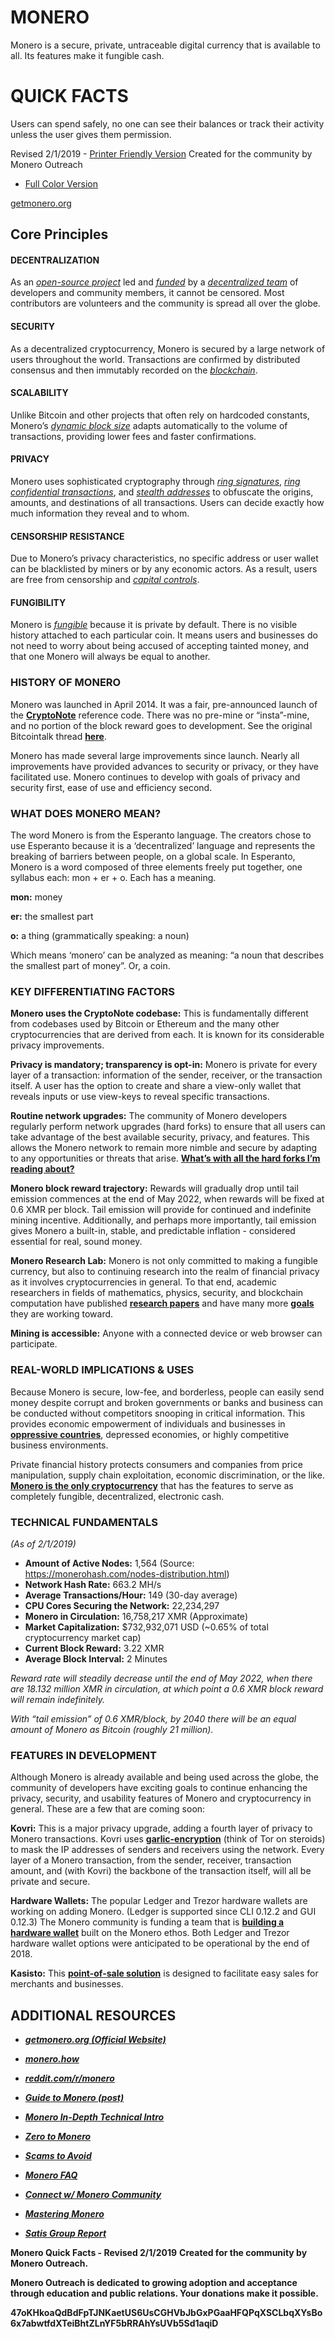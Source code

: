 # MONERO

Monero is a secure, private, untraceable digital currency that is available to all. Its features make it fungible cash.

# QUICK FACTS

Users can spend safely, no one can see their balances or track their activity unless the user gives them permission.

Revised 2/1/2019 - [Printer Friendly Version](http://www.monerooutreach.org/pubs/2018/QuickFacts/QuickFacts_PrinterFriendly.pdf) 
Created for the community by Monero Outreach

- [Full Color Version](http://www.monerooutreach.org/pubs/2018/QuickFacts/QuickFacts.pdf)

[getmonero.org](https://getmonero.org/)


## Core Principles

#### DECENTRALIZATION

As an _[open-source project](https://github.com/monero-project/monero)_ led and _[funded](https://ccs.getmonero.org/funding-required/)_ by a _[decentralized team](https://getmonero.org/community/team/)_ of developers and community members, it cannot be censored. Most contributors are volunteers and the community is spread all over the globe.

#### SECURITY

As a decentralized cryptocurrency, Monero is secured by a large network of users throughout the world. Transactions are confirmed by distributed consensus and then immutably recorded on the _[blockchain](https://www.mycryptopedia.com/what-is-blockchain-technology/)_.

#### SCALABILITY

Unlike Bitcoin and other projects that often rely on hardcoded constants, Monero’s _[dynamic block size](https://www.mycryptopedia.com/block-size-explained/)_ adapts automatically to the volume of transactions, providing lower fees and faster confirmations.

#### PRIVACY

Monero uses sophisticated cryptography through _[ring signatures](https://getmonero.org/resources/moneropedia/ringsignatures.html)_, _[ring confidential transactions](https://www.mycryptopedia.com/monero-ring-confidential-transactions-ringct/)_, and _[stealth addresses](https://www.mycryptopedia.com/everything-need-know-stealth-addresses/)_ to obfuscate the origins, amounts, and destinations of all transactions. Users
can decide exactly how much information they reveal and to whom.

#### CENSORSHIP RESISTANCE

Due to Monero’s privacy characteristics, no specific address or user wallet can be blacklisted by miners or by any economic actors. As a result, users are free from censorship and _[capital controls](https://en.wikipedia.org/wiki/Capital_control)_.

#### FUNGIBILITY

Monero is _[fungible](https://getmonero.org/resources/moneropedia/fungibility.html)_ because it is private by default. There is no visible history attached to each particular coin. It means users and businesses do not need to worry about being accused of accepting tainted money, and that one Monero will always be equal to another.


### HISTORY OF MONERO

Monero was launched in April 2014. It was a fair, pre-announced launch of the **[CryptoNote](https://cryptonote.org/whitepaper.pdf)** reference code. There was no pre-mine or “insta”-mine, and no portion of the block reward goes to development. See the original Bitcointalk thread **[here](https://bitcointalk.org/index.php?topic=563821.0)**.

Monero has made several large improvements since launch. Nearly all improvements have provided advances to security or privacy, or they have facilitated use. Monero continues to develop with goals of privacy and security first, ease of use and efficiency second.

### WHAT DOES MONERO MEAN?

The word Monero is from the Esperanto language. The creators chose to use Esperanto because it is a ‘decentralized’ language and represents the breaking of barriers between people, on a global scale. In Esperanto, Monero is a word composed of three elements freely put together, one syllabus each: mon + er + o. Each has a meaning.

**mon:** money 

**er:** the smallest part 

**o:** a thing (grammatically speaking: a noun)

Which means ‘monero’ can be analyzed as meaning: “a noun that describes the smallest part of money”. Or, a coin.

### KEY DIFFERENTIATING FACTORS

**Monero uses the CryptoNote codebase:** This is fundamentally different from codebases used by Bitcoin or Ethereum and the many other cryptocurrencies that are derived from each. It is known for its considerable privacy improvements.

**Privacy is mandatory; transparency is opt-in:** Monero is private for every layer of a transaction: information of the sender, receiver, or the transaction itself. A user has the option to create and share a view-only wallet that reveals inputs or use view-keys to reveal specific transactions.

**Routine network upgrades:** The community of Monero developers regularly perform network upgrades (hard forks) to ensure that all users can take advantage of the best available security, privacy, and features. This allows the Monero network to remain more nimble and secure by adapting to any opportunities or threats that arise. **[What’s with all the hard forks I’m reading about?](https://bitcoinmagazine.com/articles/monero-just-hard-forked-and-it-resulted-four-new-projects/)**

**Monero block reward trajectory:** Rewards will gradually drop until tail emission commences at the end of May 2022, when rewards will be fixed at 0.6 XMR per block. Tail emission will provide for continued and indefinite mining incentive. Additionally, and perhaps more importantly, tail emission gives Monero a built-in, stable, and predictable inflation - considered essential for real, sound money.

**Monero Research Lab:** Monero is not only committed to making a fungible currency, but also to continuing research into the realm of financial privacy as it involves cryptocurrencies in general. To that end, academic researchers in fields of mathematics, physics, security, and blockchain computation have published **[research papers](https://lab.getmonero.org/)** and have many more **[goals](https://www.getmonero.org/design-goals/)** they are working toward.

**Mining is accessible:** Anyone with a connected device or web browser can participate.

### REAL-WORLD IMPLICATIONS & USES

Because Monero is secure, low-fee, and borderless, people can easily send money despite corrupt and broken governments or banks and business can be conducted without competitors snooping in critical information. This provides economic empowerment of individuals and businesses in **[oppressive countries](https://www.reddit.com/r/Monero/comments/6wczty/how_monero_changed_my_life/)**, depressed economies, or highly competitive business environments.

Private financial history protects consumers and companies from price manipulation, supply chain exploitation, economic discrimination, or the like. **[Monero is the only cryptocurrency](https://www.reddit.com/r/Monero/comments/8k8pk9/monero_the_worlds_bestkept_secret/)** that has the features to serve as completely fungible, decentralized, electronic cash.

### TECHNICAL FUNDAMENTALS

_(As of 2/1/2019)_
+ **Amount of Active Nodes:** 1,564 (Source: https://monerohash.com/nodes-distribution.html)
+ **Network Hash Rate:** 663.2 MH/s
+ **Average Transactions/Hour:** 149 (30-day average)
+ **CPU Cores Securing the Network:** 22,234,297
+ **Monero in Circulation:** 16,758,217 XMR (Approximate)
+ **Market Capitalization:** $732,932,071 USD (~0.65% of total cryptocurrency market cap)
+ **Current Block Reward:** 3.22 XMR
+ **Average Block Interval:** 2 Minutes

_Reward rate will steadily decrease until the end of May 2022, when there are 18.132 million XMR in circulation, at which point a 0.6 XMR block reward will remain indefinitely._

_With “tail emission” of 0.6 XMR/block, by 2040 there will be an equal amount of Monero as Bitcoin (roughly 21 million)._

### FEATURES IN DEVELOPMENT

Although Monero is already available and being used across the globe, the community of developers have exciting goals to continue enhancing the privacy, security, and usability features of Monero and cryptocurrency in general. These are a few that are coming soon:

**Kovri:** This is a major privacy upgrade, adding a fourth layer of privacy to Monero transactions. Kovri uses **[garlic-encryption](https://getmonero.org/resources/moneropedia/garlic-encryption.html)** (think of Tor on steroids) to mask the IP addresses of senders and receivers using the network. Every layer of a Monero transaction, from the sender, receiver, transaction amount, and (with Kovri) the backbone of the transaction itself, will all be private and secure.

**Hardware Wallets:** The popular Ledger and Trezor hardware wallets are working on adding Monero. (Ledger is supported since CLI 0.12.2 and GUI 0.12.3) The Monero community is funding a team that is **[building a hardware wallet](http://kastelo.org/)** built on the Monero ethos. Both Ledger and Trezor hardware wallet options were anticipated to be operational by the end of 2018.

**Kasisto:** This **[point-of-sale solution](https://github.com/amiuhle/kasisto)** is designed to facilitate easy sales for merchants and businesses.


## ADDITIONAL RESOURCES

+ **_[getmonero.org (Official Website)](https://getmonero.org/)_**
+ **_[monero.how](https://www.monero.how/)_**
+ **_[reddit.com/r/monero](https://www.reddit.com/r/Monero/)_**
+ **_[Guide to Monero (post)](https://www.reddit.com/r/CryptoCurrency/comments/7ra409/your_guide_to_monero_and_why_it_has_great/)_**
+ **_[Monero In-Depth Technical Intro](https://steemit.com/monero/@sgp/7yjqso-a-monero-introduction-for-beginners)_**
+ **_[Zero to Monero](https://www.getmonero.org/library/Zero-to-Monero-1-0-0.pdf)_**

+ **_[Scams to Avoid](https://www.reddit.com/r/Monero/wiki/avoid)_**
+ **_[Monero FAQ](https://ww.getmonero.org/get-started/faq/)_**
+ **_[Connect w/ Monero Community](https://getmonero.org/community/hangouts/)_**
+ **_[Mastering Monero](https://masteringmonero.com/)_**
+ **_[Satis Group Report](https://research.bloomberg.com/pub/res/d37g1Q1hEhBkiRCu_ruMdMsbc0A)_**

**Monero Quick Facts - Revised 2/1/2019** 
**Created for the community by Monero Outreach.**

**Monero Outreach is dedicated to growing adoption and acceptance through education and public relations. Your donations make it possible.**

**47oKHkoaQdBdFpTJNKaetUS6UsCGHVbJbGxPGaaHFQPqXSCLbqXYsBo6x7abwtfdXTeiBhtZLnYF5bRRAhYsUVb5Sd1aqiD**

